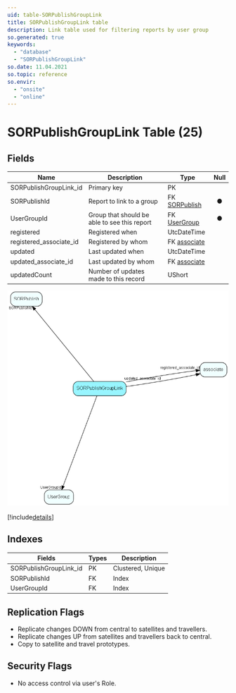 ```yaml
---
uid: table-SORPublishGroupLink
title: SORPublishGroupLink table
description: Link table used for filtering reports by user group
so.generated: true
keywords:
  - "database"
  - "SORPublishGroupLink"
so.date: 11.04.2021
so.topic: reference
so.envir:
  - "onsite"
  - "online"
---
```


# SORPublishGroupLink Table (25)

## Fields

| Name | Description | Type | Null |
|------|-------------|------|:----:|
|SORPublishGroupLink\_id|Primary key|PK| |
|SORPublishId|Report to link to a group|FK [SORPublish](sorpublish.md)|&#x25CF;|
|UserGroupId|Group that should be able to see this report|FK [UserGroup](usergroup.md)|&#x25CF;|
|registered|Registered when|UtcDateTime| |
|registered\_associate\_id|Registered by whom|FK [associate](associate.md)| |
|updated|Last updated when|UtcDateTime| |
|updated\_associate\_id|Last updated by whom|FK [associate](associate.md)| |
|updatedCount|Number of updates made to this record|UShort| |


![SORPublishGroupLink table relationship diagram](./media/SORPublishGroupLink.png)

[!include[details](./includes/sorpublishgrouplink.md)]

## Indexes

| Fields | Types | Description |
|--------|-------|-------------|
|SORPublishGroupLink\_id |PK |Clustered, Unique |
|SORPublishId |FK |Index |
|UserGroupId |FK |Index |

## Replication Flags

* Replicate changes DOWN from central to satellites and travellers.
* Replicate changes UP from satellites and travellers back to central.
* Copy to satellite and travel prototypes.

## Security Flags

* No access control via user's Role.

